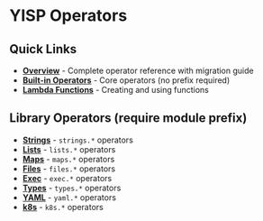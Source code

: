 # YISP Operators

## Quick Links

- [**Overview**](operators/README.md) - Complete operator reference with migration guide
- [**Built-in Operators**](operators/builtin.md) - Core operators (no prefix required)
- [**Lambda Functions**](operators/lambda.md) - Creating and using functions

## Library Operators (require module prefix)

- [**Strings**](operators/strings.md) - `strings.*` operators
- [**Lists**](operators/lists.md) - `lists.*` operators  
- [**Maps**](operators/maps.md) - `maps.*` operators
- [**Files**](operators/files.md) - `files.*` operators
- [**Exec**](operators/exec.md) - `exec.*` operators
- [**Types**](operators/types.md) - `types.*` operators
- [**YAML**](operators/yaml.md) - `yaml.*` operators
- [**k8s**](operators/k8s.md) - `k8s.*` operators

